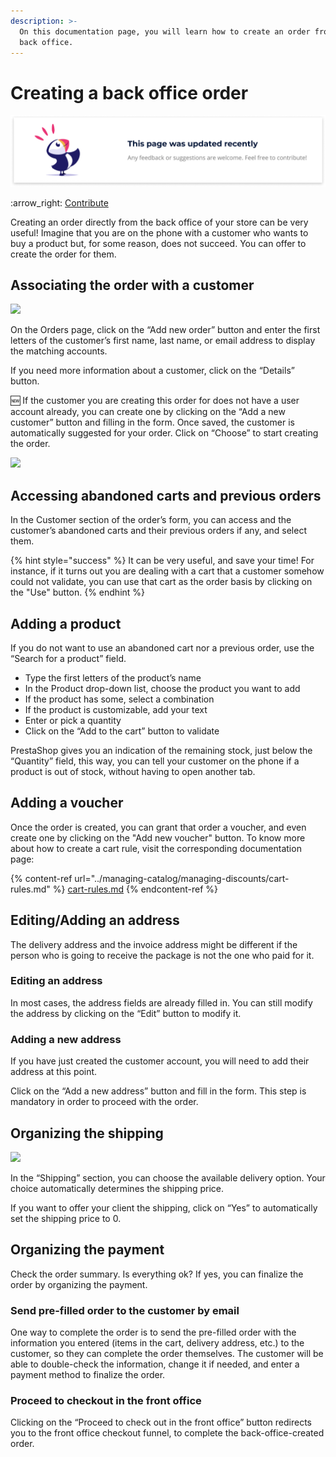 ```yaml
---
description: >-
  On this documentation page, you will learn how to create an order from the
  back office.
---
```


# Creating a back office order

![](../../../.gitbook/assets/recent-updates.png)

:arrow\_right: [Contribute](https://prestashop.gitbook.io/howtocontribute/)

Creating an order directly from the back office of your store can be very useful! Imagine that you are on the phone with a customer who wants to buy a product but, for some reason, does not succeed. You can offer to create the order for them.&#x20;

## **Associating the order with a customer**

![](https://lh3.googleusercontent.com/XyUVQ0sOcGjUekkxPstTuT95okpOssMbA1pNoptGM6dp8t5Q0DvqIG9DbDMx9cPofCewLvtLsz4tZKWqGWaBF0nsDIcO-EgicnhG-oAv23Edn2QfHAdxAHuqwWnMjnWdHPElopCU)

On the Orders page, click on the “Add new order” button and enter the first letters of the customer’s first name, last name, or email address to display the matching accounts.

If you need more information about a customer, click on the “Details” button.

:new: If the customer you are creating this order for does not have a user account already, you can create one by clicking on the “Add a new customer” button and filling in the form. Once saved, the customer is automatically suggested for your order. Click on “Choose” to start creating the order.&#x20;

![](https://lh4.googleusercontent.com/RBsGvXDRFEuigb2Yo1ptZX9z9lNFOizeqflpdytdJ-j1E4Cp1HiPy3zs6gf2-Gyaolc39PmKGLpEoA7LcKH9PRbzotnHbJlntwZUiHxfOvZmjneTJvu4lQsQ5zVCDLGnQkr18h98)

## **Accessing abandoned carts and previous orders**

In the Customer section of the order’s form, you can access and the customer’s abandoned carts and their previous orders if any, and select them.&#x20;

{% hint style="success" %}
It can be very useful, and save your time! For instance, if it turns out you are dealing with a cart that a customer somehow could not validate, you can use that cart as the order basis by clicking on the "Use" button.
{% endhint %}

## **‌Adding a product**

If you do not want to use an abandoned cart nor a previous order, use the “Search for a product” field.

* Type the first letters of the product’s name
* In the Product drop-down list, choose the product you want to add&#x20;
* If the product has some, select a combination
* If the product is customizable, add your text
* Enter or pick a quantity&#x20;
* Click on the “Add to the cart” button to validate

PrestaShop gives you an indication of the remaining stock, just below the “Quantity” field, this way, you can tell your customer on the phone if a product is out of stock, without having to open another tab.&#x20;

## **‌Adding a voucher**

Once the order is created, you can grant that order a voucher, and even create one by clicking on the "Add new voucher" button. To know more about how to create a cart rule, visit the corresponding documentation page:

{% content-ref url="../managing-catalog/managing-discounts/cart-rules.md" %}
[cart-rules.md](../managing-catalog/managing-discounts/cart-rules.md)
{% endcontent-ref %}

## **Editing/Adding an address ‌**

The delivery address and the invoice address might be different if the person who is going to receive the package is not the one who paid for it.&#x20;

### **Editing an address**

In most cases, the address fields are already filled in. You can still modify the address by clicking on the “Edit” button to modify it.

### **Adding a new address**

If you have just created the customer account, you will need to add their address at this point.&#x20;

Click on the “Add a new address” button and fill in the form. This step is mandatory in order to proceed with the order.

## **Organizing the shipping**

![](https://lh5.googleusercontent.com/92b4c-zKguIcKZEt4cgy8pQ2DQx-lhnEZiYWB\_zMXKQBMNxIegbK22eGXjY3YIJqYUT29zRhEFWC9-uNi-1qt6vouCjyRYWFOl\_-11WeQpw9d8QAcrDJhZJ-yhnHTFkHZvrd5riJ)

In the “Shipping” section, you can choose the available delivery option. Your choice automatically determines the shipping price.

If you want to offer your client the shipping, click on “Yes” to automatically set the shipping price to 0.&#x20;

## **Organizing the payment**&#x20;

Check the order summary. Is everything ok? If yes, you can finalize the order by organizing the payment.

### **Send pre-filled order to the customer by email**

One way to complete the order is to send the pre-filled order with the information you entered (items in the cart, delivery address, etc.) to the customer, so they can complete the order themselves. The customer will be able to double-check the information, change it if needed, and enter a payment method to finalize the order.&#x20;

### **Proceed to checkout in the front office**

Clicking on the “Proceed to check out in the front office” button redirects you to the front office checkout funnel, to complete the back-office-created order.
